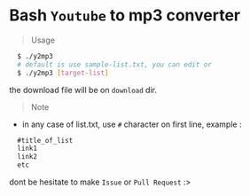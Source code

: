# Bash `Youtube` to __mp3__ converter

> Usage

```bash
  $ ./y2mp3
  # default is use sample-list.txt, you can edit or
  $ ./y2mp3 [target-list]
```

the download file will be on `download` dir.

> Note
- in any case of list.txt, use `#` character on first line, example :

```txt
  #title_of_list
  link1
  link2
  etc
```

<Kankuu> dont be hesitate to make `Issue` or `Pull Request` :>